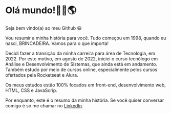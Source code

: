 <h1> Olá mundo!👋🏻🌎</h1>
<p> Seja bem vindo(a) ao meu Github 😃</p>
<p>Vou resumir a minha história para você. Tudo começou em 1998, quando eu nasci, BRINCADEIRA. Vamos para o que importa!</p>
<p>Decidi fazer a transição da minha carreira para área de Tecnologia, em 2022. Por este motivo, em agosto de 2022, iniciei o curso tecnólogo em Análise e Desenvolvimento de Sistemas, que ainda está em andamento. Também estudo por meio de cursos online, especialmente pelos cursos ofertados pela Rocketseat e Alura.</p>
<p>Os meus estudos estão 100% focados em front-end, desenvolvimento web, HTML, CSS e JavaScrip.</p>
<p>Por enquanto, este é o resumo da minha história. Se você quiser conversar comigo é só me chamar no <a href="https://www.linkedin.com/in/hsoaresbianca/" target="_blank">LinkedIn</a>.</p>
